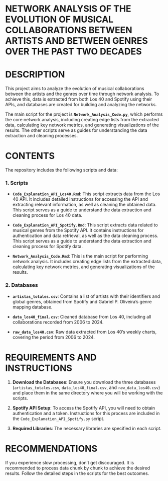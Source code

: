 # NETWORK ANALYSIS OF THE EVOLUTION OF MUSICAL COLLABORATIONS BETWEEN ARTISTS AND BETWEEN GENRES OVER THE PAST TWO DECADES

# DESCRIPTION

This project aims to analyze the evolution of musical collaborations between the artists and the genres over time through network analysis. To achieve this, data is extracted from both Los 40 and Spotify using their APIs, and databases are created for building and analyzing the networks.

The main script for the project is **`Network_Analysis_Code.py`**, which performs the core network analysis, including creating edge lists from the extracted data, calculating key network metrics, and generating visualizations of the results. The other scripts serve as guides for understanding the data extraction and cleaning processes.

# CONTENTS

The repository includes the following scripts and data:

### 1. Scripts

- **`Code_Explanation_API_Los40.Rmd`**: This script extracts data from the Los 40 API. It includes detailed instructions for accessing the API and extracting relevant information, as well as cleaning the obtained data. This script serves as a guide to understand the data extraction and cleaning process for Los 40 data.

- **`Code_Explanation_API_Spotify.Rmd`**: This script extracts data related to musical genres from the Spotify API. It contains instructions for authentication and data retrieval, as well as the data cleaning process. This script serves as a guide to understand the data extraction and cleaning process for Spotify data.

- **`Network_Analysis_Code.Rmd`**: This is the main script for performing network analysis. It includes creating edge lists from the extracted data, calculating key network metrics, and generating visualizations of the results.

### 2. Databases

- **`artistas_totales.csv`**: Contains a list of artists with their identifiers and global genres, obtained from Spotify and Gabriel P. Oliveira’s genre mapping database.

- **`data_los40_final.csv`**: Cleaned database from Los 40, including all collaborations recorded from 2006 to 2024.

- **`raw_data_los40.csv`**: Raw data extracted from Los 40’s weekly charts, covering the period from 2006 to 2024.

# REQUIREMENTS AND INSTRUCTIONS

1. **Download the Databases**: Ensure you download the three databases (`artistas_totales.csv`, `data_los40_final.csv`, and `raw_data_los40.csv`) and place them in the same directory where you will be working with the scripts.

2. **Spotify API Setup**: To access the Spotify API, you will need to obtain authentication and a token. Instructions for this process are included in the `Code_Explanation_API_Spotify.py` script.

3. **Required Libraries**: The necessary libraries are specified in each script.

# RECOMMENDATIONS

If you experience slow processing, don’t get discouraged. It is recommended to process data chunk by chunk to achieve the desired results. Follow the detailed steps in the scripts for the best outcomes.



